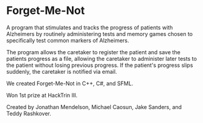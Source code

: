 # Forget-Me-Not

A program that stimulates and tracks the progress of patients with Alzheimers by routinely administering tests and memory games chosen to specifically test common markers of Alzheimers.

The program allows the caretaker to register the patient and save the patients progress as a file, allowing the caretaker to administer later tests to the patient without losing previous progress. If the patient's progress slips suddenly, the caretaker is notified via email.

We created Forget-Me-Not in C++, C#, and SFML.

Won 1st prize at HackTrin III. 

Created by Jonathan Mendelson, Michael Caosun, Jake Sanders, and Teddy Rashkover.

